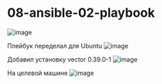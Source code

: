 # 08-ansible-02-playbook

![image](https://github.com/user-attachments/assets/4d4b0ac5-4de1-457f-96bd-d0e86311fb71)

Плейбук переделал для Ubuntu
![image](https://github.com/user-attachments/assets/0565022a-7a05-4750-a39f-597122e70eb6)

Добавил установку vector 0.39.0-1
![image](https://github.com/user-attachments/assets/4ccd65c3-602c-4fee-9147-32cefe172bf6)

На целевой машине 
![image](https://github.com/user-attachments/assets/a344a43c-f243-4997-8b4d-383222657cdc)
